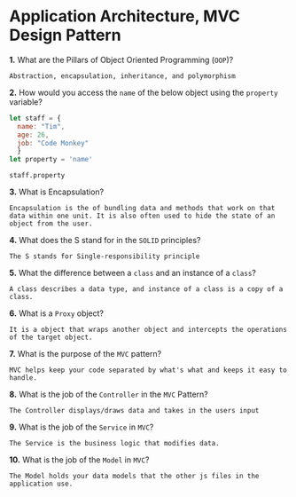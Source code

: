 # Application Architecture, MVC Design Pattern

**1.** What are the Pillars of Object Oriented Programming (`OOP`)?
<!-- enter you answer in the space below -->
```
Abstraction, encapsulation, inheritance, and polymorphism
```
**2.** How would you access the `name` of the below object using the `property` variable?
```js
let staff = {
  name: "Tim",
  age: 26,
  job: "Code Monkey"
  }
let property = 'name'
```
<!-- enter you answer in the space below -->
```
staff.property
```
**3.** What is Encapsulation?
<!-- enter you answer in the space below -->
```
Encapsulation is the of bundling data and methods that work on that data within one unit. It is also often used to hide the state of an object from the user.
```
**4.** What does the S stand for in the `SOLID` principles?
<!-- enter you answer in the space below -->
```
The S stands for Single-responsibility principle
```
**5.** What the difference between a `class` and an instance of a `class`?
<!-- enter you answer in the space below -->
```
A class describes a data type, and instance of a class is a copy of a class.
```
**6.** What is a `Proxy` object?
<!-- enter you answer in the space below -->
```
It is a object that wraps another object and intercepts the operations of the target object.
```

**7.** What is the purpose of the `MVC` pattern?
<!-- enter you answer in the space below -->
```
MVC helps keep your code separated by what's what and keeps it easy to handle.
```
**8.** What is the job of the `Controller` in the `MVC` Pattern?
<!-- enter you answer in the space below -->
```
The Controller displays/draws data and takes in the users input
```

**9.** What is the job of the `Service` in `MVC`?
<!-- enter you answer in the space below -->
```
The Service is the business logic that modifies data.
```
**10.** What is the job of the `Model` in `MVC`?
<!-- enter you answer in the space below -->
```
The Model holds your data models that the other js files in the application use.
```

